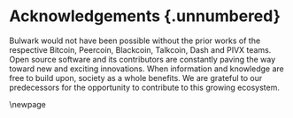 # Acknowledgements {.unnumbered}

<!-- This is for acknowledging all of the people who helped out -->

Bulwark would not have been possible without the prior works of the respective Bitcoin, Peercoin, Blackcoin, Talkcoin, Dash and PIVX teams.  Open source software and its contributors are constantly paving the way toward new and exciting innovations.  When information and knowledge are free to build upon, society as a whole benefits.  We are grateful to our predecessors for the opportunity to contribute to this growing ecosystem.

<!-- Use the \newpage command to force a new page -->

\newpage


